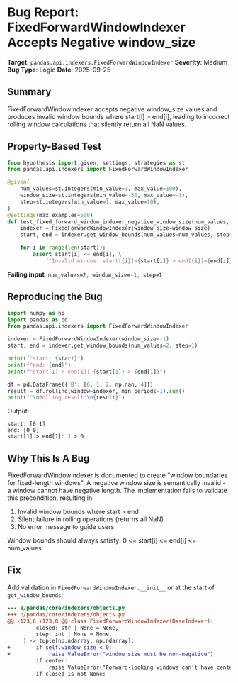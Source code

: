 # Bug Report: FixedForwardWindowIndexer Accepts Negative window_size

**Target**: `pandas.api.indexers.FixedForwardWindowIndexer`
**Severity**: Medium
**Bug Type**: Logic
**Date**: 2025-09-25

## Summary

FixedForwardWindowIndexer accepts negative window_size values and produces invalid window bounds where start[i] > end[i], leading to incorrect rolling window calculations that silently return all NaN values.

## Property-Based Test

```python
from hypothesis import given, settings, strategies as st
from pandas.api.indexers import FixedForwardWindowIndexer

@given(
    num_values=st.integers(min_value=1, max_value=100),
    window_size=st.integers(min_value=-50, max_value=-1),
    step=st.integers(min_value=1, max_value=10),
)
@settings(max_examples=500)
def test_fixed_forward_window_indexer_negative_window_size(num_values, window_size, step):
    indexer = FixedForwardWindowIndexer(window_size=window_size)
    start, end = indexer.get_window_bounds(num_values=num_values, step=step)

    for i in range(len(start)):
        assert start[i] <= end[i], \
            f"Invalid window: start[{i}]={start[i]} > end[{i}]={end[i]} with window_size={window_size}"
```

**Failing input**: `num_values=2, window_size=-1, step=1`

## Reproducing the Bug

```python
import numpy as np
import pandas as pd
from pandas.api.indexers import FixedForwardWindowIndexer

indexer = FixedForwardWindowIndexer(window_size=-1)
start, end = indexer.get_window_bounds(num_values=2, step=1)

print(f"start: {start}")
print(f"end: {end}")
print(f"start[1] > end[1]: {start[1]} > {end[1]}")

df = pd.DataFrame({'B': [0, 1, 2, np.nan, 4]})
result = df.rolling(window=indexer, min_periods=1).sum()
print(f"\nRolling result:\n{result}")
```

Output:
```
start: [0 1]
end: [0 0]
start[1] > end[1]: 1 > 0
```

## Why This Is A Bug

FixedForwardWindowIndexer is documented to create "window boundaries for fixed-length windows". A negative window size is semantically invalid - a window cannot have negative length. The implementation fails to validate this precondition, resulting in:

1. Invalid window bounds where start > end
2. Silent failure in rolling operations (returns all NaN)
3. No error message to guide users

Window bounds should always satisfy: 0 <= start[i] <= end[i] <= num_values

## Fix

Add validation in `FixedForwardWindowIndexer.__init__` or at the start of `get_window_bounds`:

```diff
--- a/pandas/core/indexers/objects.py
+++ b/pandas/core/indexers/objects.py
@@ -123,6 +123,8 @@ class FixedForwardWindowIndexer(BaseIndexer):
         closed: str | None = None,
         step: int | None = None,
     ) -> tuple[np.ndarray, np.ndarray]:
+        if self.window_size < 0:
+            raise ValueError("window_size must be non-negative")
         if center:
             raise ValueError("Forward-looking windows can't have center=True")
         if closed is not None:
```